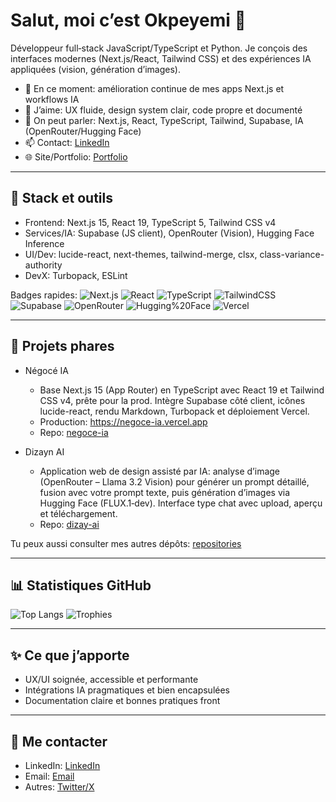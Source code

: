 # Salut, moi c’est Okpeyemi 👋

Développeur full‑stack JavaScript/TypeScript et Python.
Je conçois des interfaces modernes (Next.js/React, Tailwind CSS) et des expériences IA appliquées (vision, génération d’images).

- 🔭 En ce moment: amélioration continue de mes apps Next.js et workflows IA
- 🌱 J’aime: UX fluide, design system clair, code propre et documenté
- 💬 On peut parler: Next.js, React, TypeScript, Tailwind, Supabase, IA (OpenRouter/Hugging Face)
- 📫 Contact: [LinkedIn](https://www.linkedin.com/in/maqsoud-tawaliou/)
- 🌐 Site/Portfolio: [Portfolio](https://portfolio.maqsoud.tech/)

---

## 🧰 Stack et outils

- Frontend: Next.js 15, React 19, TypeScript 5, Tailwind CSS v4
- Services/IA: Supabase (JS client), OpenRouter (Vision), Hugging Face Inference
- UI/Dev: lucide-react, next-themes, tailwind-merge, clsx, class-variance-authority
- DevX: Turbopack, ESLint

Badges rapides:
![Next.js](https://img.shields.io/badge/Next.js-15-black?logo=nextdotjs)
![React](https://img.shields.io/badge/React-19-149eca?logo=react)
![TypeScript](https://img.shields.io/badge/TypeScript-5-3178C6?logo=typescript&logoColor=white)
![TailwindCSS](https://img.shields.io/badge/Tailwind-4-38BDF8?logo=tailwindcss&logoColor=white)
![Supabase](https://img.shields.io/badge/Supabase-Client%20v2-3fcf8e?logo=supabase)
![OpenRouter](https://img.shields.io/badge/Vision-OpenRouter-0b6a99)
![Hugging%20Face](https://img.shields.io/badge/Hugging%20Face-Inference-f0bf1a?logo=huggingface)
![Vercel](https://img.shields.io/badge/Deploy-Vercel-black?logo=vercel)

---

## 📌 Projets phares

- Négocé IA
  - Base Next.js 15 (App Router) en TypeScript avec React 19 et Tailwind CSS v4, prête pour la prod. Intègre Supabase côté client, icônes lucide-react, rendu Markdown, Turbopack et déploiement Vercel.
  - Production: https://negoce-ia.vercel.app
  - Repo: [negoce-ia](https://github.com/Okpeyemi/negoce-ia)

- Dizayn AI
  - Application web de design assisté par IA: analyse d’image (OpenRouter – Llama 3.2 Vision) pour générer un prompt détaillé, fusion avec votre prompt texte, puis génération d’images via Hugging Face (FLUX.1‑dev). Interface type chat avec upload, aperçu et téléchargement.
  - Repo: [dizay-ai](https://github.com/Okpeyemi/dizayn-ai)

Tu peux aussi consulter mes autres dépôts:
[repositories](https://github.com/Okpeyemi?tab=repositories)

---

## 📊 Statistiques GitHub

![Top Langs](https://github-readme-stats.vercel.app/api/top-langs/?username=Okpeyemi&layout=compact&theme=transparent)
![Trophies](https://github-profile-trophy.vercel.app/?username=Okpeyemi&theme=flat&no-frame=true&margin-w=8)

---

## ✨ Ce que j’apporte

- UX/UI soignée, accessible et performante
- Intégrations IA pragmatiques et bien encapsulées
- Documentation claire et bonnes pratiques front

---

## 🤝 Me contacter

- LinkedIn: [LinkedIn](https://www.linkedin.com/in/maqsoud-tawaliou/)
- Email: [Email](maqsoudt9@gmail.com)
- Autres: [Twitter/X](https://x.com/maqstaw)
